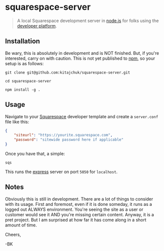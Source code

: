 squarespace-server
==================

> A local Squarespace development server in [node.js](http://nodejs.org/) for folks using the [developer platform](http://developers.squarespace.com/get-started).


## Installation
Be wary, this is absolutely in development and is NOT finished. But, if you're interested, carry on with caution. This is not yet published to [npm](http://npmjs.org), so your setup is as follows:

```shell
git clone git@github.com:kitajchuk/squarespace-server.git

cd squarespace-server

npm install -g .
```



## Usage
Navigate to your [Squarespace](http://squarespace.com) developer template and create a `server.conf` file like this:

```json
{
    "siteurl": "https://yourite.squarespace.com",
    "password": "sitewide password here if applicable"
}
```

Once you have that, a simple:

```shell
sqs
```

This runs the [express](http://expressjs.com) server on port `5050` for `localhost`.



## Notes
Obviously this is still in development. There are a lot of things to consider with its usage. First and foremost, even if it is done someday, it runs as a logged out ALWAYS environment. You're seeing the site as a user or customer would see it AND you're missing certain content. Anyway, it is a pret project. But I am surprised at how far it has come along in a short amount of time.

Cheers,

-BK